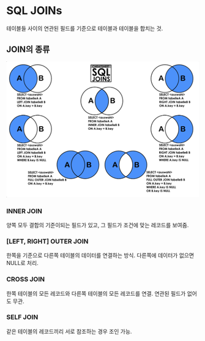 # SQL JOINs

테이블들 사이의 연관된 필드를 기준으로 테이블과 테이블을 합치는 것.

## JOIN의 종류

![SQL JOINs Cheatsheet](sql-joins-cheatsheet.png)

### INNER JOIN

양쪽 모두 결합의 기준이되는 필드가 있고, 그 필드가 조건에 맞는 레코드를 보여줌.

### [LEFT, RIGHT] OUTER JOIN

한쪽을 기준으로 다른쪽 테이블의 데이터를 연결하는 방식. 다른쪽에 데이터가 없으면 NULL로 처리.

### CROSS JOIN

한쪽 테이블의 모든 레코드와 다른쪽 테이블의 모든 레코드를 연결. 연관된 필드가 없어도 무관.

### SELF JOIN

같은 테이블의 레코드끼리 서로 참조하는 경우 조인 가능.
